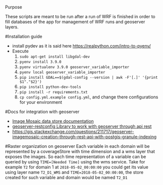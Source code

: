 Purpose

These scripts are meant to be run after a run of WRF is finished in order to fill
databases of the app for management of WRF runs and geoserver layers.

#Installation guide

* install pydev as it is said here https://realpython.com/intro-to-pyenv/
* Execute 
    1. ```sudo apt-get install libgdal-dev```
    1. ```pyenv install 3.9.0```
    1. ```pyenv virtualenv 3.9.0 geoserver_variable_importer```
    1. ```pyenv local geoserver_variable_importer```
    1. ```pip install GDAL==$(gdal-config --version | awk -F'[.]' '{print $1"."$2}')```
    1. ```pip install python-dev-tools```
    1. ```pip install -r requirements.txt```
    1. ```cp config.yml.example config.yml```, and change there configurations for your environment

#Docs for integration with geoserver
* [Image Mosaic data store documentation](https://docs.geoserver.org/latest/en/user/tutorials/imagemosaic_timeseries/imagemosaic_timeseries.html)
* [geoserver-restconfig Library to work with geoserver through api rest](https://pypi.org/project/geoserver-restconfig/)
* https://gis.stackexchange.com/questions/211717/geoserver-imagemosaic-creation-through-rest-api-with-postgis-granule-indexing

#Raster organization on geoserver
Each variable in each domain will be represented by a coverageStore with time dimension
and a wms layer that exposes the images. So each time representation of a variable
can be queried by using `TIME=[Needed Time]` using the wms service. Take for example `T2`
for domain 1 at `2018-05-02_00:00:00` you could get its value using layer name `T2_D1_WMS` and
`TIME=2018-05-02_00:00:00`, the store created for such variable and domain would be named `T2_D1`
